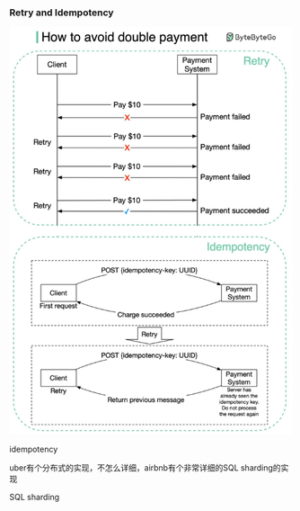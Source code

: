 ### Retry and Idempotency

![](../pics/payment.jpeg)

idempotency

 uber有个分布式的实现，不怎么详细，airbnb有个非常详细的SQL sharding的实现

SQL sharding
